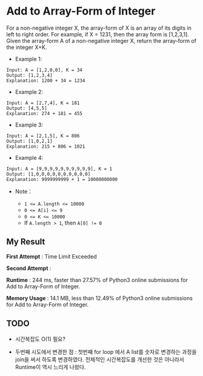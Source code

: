 # Add to Array-Form of Integer

For a non-negative integer X, the array-form of X is an array of its digits in left to right order.  For example, if X = 1231, then the array form is [1,2,3,1].
Given the array-form A of a non-negative integer X, return the array-form of the integer X+K.

- Example 1:

```
Input: A = [1,2,0,0], K = 34
Output: [1,2,3,4]
Explanation: 1200 + 34 = 1234
```

- Example 2:

```
Input: A = [2,7,4], K = 181
Output: [4,5,5]
Explanation: 274 + 181 = 455
```

- Example 3:

```
Input: A = [2,1,5], K = 806
Output: [1,0,2,1]
Explanation: 215 + 806 = 1021
```

- Example 4:

```
Input: A = [9,9,9,9,9,9,9,9,9,9], K = 1
Output: [1,0,0,0,0,0,0,0,0,0,0]
Explanation: 9999999999 + 1 = 10000000000
```

- Note：

  - `1 <= A.length <= 10000`
  - `0 <= A[i] <= 9`
  - `0 <= K <= 10000`
  - If `A.length > 1`, then `A[0] != 0`
  
## My Result

**First Attempt** : Time Limit Exceeded

**Second Attempt** :

**Runtime** : 244 ms, faster than 27.57% of Python3 online submissions for Add to Array-Form of Integer.

**Memory Usage** : 14.1 MB, less than 12.49% of Python3 online submissions for Add to Array-Form of Integer.

## TODO

- 시간복잡도 O(1) 필요?

- 두번째 시도에서 변경한 점 : 첫번째 for loop 에서 A list를 숫자로 변경하는 과정을 join을 써서 하도록 변경하였다. 전체적인 시간복잡도를 개선한 것은 아니라서 Runtime이 역시 느리게 나왔다.
